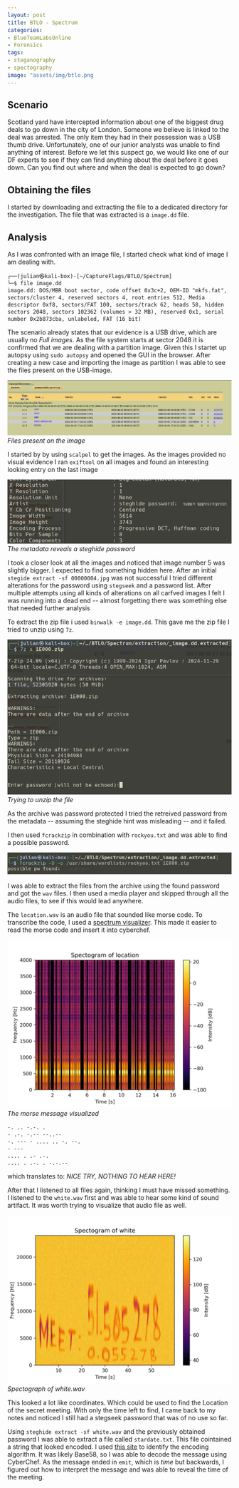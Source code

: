 ```yaml
---
layout: post
title: BTLO - Spectrum
categories:
- BlueTeamLabsOnline
- Forensics
tags:
- steganography
- spectography
image: "assets/img/btlo.png
---
```

## Scenario
Scotland yard have intercepted information about one of the biggest drug deals to go down in the city of London. Someone we believe is linked to the deal was arrested. The only item they had in their possession was a USB thumb drive. Unfortunately, one of our junior analysts was unable to find anything of interest. Before we let this suspect go, we would like one of our DF experts to see if they can find anything about the deal before it goes down. Can you find out where and when the deal is expected to go down? 

## Obtaining the files
I started by downloading and extracting the file to a dedicated directory for the investigation.
The file that was extracted is a `image.dd` file.

## Analysis
As I was confronted with an image file, I started check what kind of image I am dealing with.

```shell
┌──(julian㉿kali-box)-[~/CaptureFlags/BTLO/Spectrum]
└─$ file image.dd                                             
image.dd: DOS/MBR boot sector, code offset 0x3c+2, OEM-ID "mkfs.fat", sectors/cluster 4, reserved sectors 4, root entries 512, Media descriptor 0xf8, sectors/FAT 100, sectors/track 62, heads 58, hidden sectors 2048, sectors 102362 (volumes > 32 MB), reserved 0x1, serial number 0x2b873cba, unlabeled, FAT (16 bit)
```

The scenario already states that our evidence is a USB drive, which are usually no *Full images*.
As the file system starts at sector 2048 it is confirmed that we are dealing with a partition image. 
Given this I startet up autopsy using `sudo autopsy` and opened the GUI in the browser. After creating a new case and importing the image as partition I was able to see the files
present on the USB-image.

![File Analysis of the image](/assets/img/BTLO_Spectrum/Autopsy.png)
*Files present on the image*

I started by by using `scalpel` to get the images.
As the images provided no visual evidence I ran `exiftool` on all images and found an interesting looking entry on the last image

![Steghide Password](/assets/img/BTLO_Spectrum/SteghidePassword.png)
*The metadata reveals a steghide password*

I took a closer look at all the images and noticed that image number 5 was slightly bigger. I expected to find something hidden here.
After an initial `stegide extract -sf 00000004.jpg` was not successful I tried different alterations for the password using `stegseek` and a password list.
After multiple attempts using all kinds of alterations on all carfved images I felt I was running into a dead end -- almost forgetting there was something else that needed further analysis

To extract the zip file i used `binwalk -e image.dd`. This gave me the zip file I tried to unzip using `7z`.

![7Zip Extraction](/assets/img/BTLO_Spectrum/7zip.png)
*Trying to unzip the file*

As the archive was password protected I tried the retreived password from the metadata -- assuming the steghide hint was misleading -- 
and it failed.

I then used `fcrackzip` in combination with `rockyou.txt` and was able to find a possible password.

![fcrackzip](/assets/img/BTLO_Spectrum/fcrack.png)

I was able to extract the files from the archive using the found password and got the `wav` files.
I then used a media player and skipped through all the audio files, to see if this would lead anywhere. 

The `location.wav` is an audio file that sounded like  morse code. To transcribe the code, I used a [spectrum visualizer](https://github.com/JulesInCyber/CTF-Related/blob/main/Tools/Blue/spectral.py). This made it easier to read the morse code and insert it into cyberchef.

![Hidden Morse](/assets/img/BTLO_Spectrum/location.png)
*The morse message visualized*


```
-. .. -.-. .
- .-. -.-- --..--
-. --- - .... .. -. --.
- ---
.... . .- .-. 
.... . .-. . -.-.--
```

which translates to: *NICE TRY, NOTHING TO HEAR HERE!*

After that I listened to all files again, thinking I must have missed something. 
I listened to the `white.wav` first and was able to hear some kind of sound artifact. It was
worth trying to visualize that audio file as well.

![Spectograph of white.wav](/assets/img/BTLO_Spectrum/white.png)
*Spectograph of white.wav*

This looked a lot like coordinates. Which could be used to find the Location of the secret meeting.
With only the time left to find, I came back to my notes and noticed I still had a stegseek password that was of no use so far.

Using `steghide extract -sf white.wav` and the previously obtained password I was able to extract a file called `stardate.txt`.
This file cointained a string that looked encoded.
I used [this site](https://dcode.fr) to identify the encoding algorithm.
It was likely Base58, so I was able to decode the message using CyberChef. 
As the message ended in `emit`, which is *time* but backwards, I figured out how to interpret the message and was able to reveal the time of the meeting.